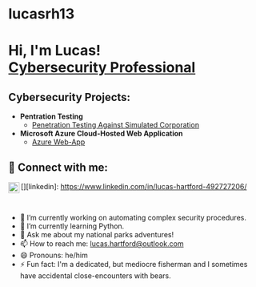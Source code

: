 # lucasrh13

<h1>Hi, I'm Lucas! <br/><a href="https://github.com/lucasrh13">Cybersecurity Professional</a>

<h2> Cybersecurity Projects:</h2>

- <b>Pentration Testing</b>
  - [Penetration Testing Against Simulated Corporation](https://github.com/lucasrh13/Penetration-Testing)
- <b>Microsoft Azure Cloud-Hosted Web Application</b>
  - [Azure Web-App](https://github.com/lucasrh13/Azure-Web-App)

<h2> 🤳 Connect with me:</h2>

[<img align="left" alt="LucasHartford | LinkedIn" width="22px" src="https://cdn.jsdelivr.net/npm/simple-icons@v3/icons/linkedin.svg" />][linkedin]: https://www.linkedin.com/in/lucas-hartford-492727206/

<br>

- 🔭 I’m currently working on automating complex security procedures.
- 🌱 I’m currently learning Python.
- 💬 Ask me about my national parks adventures!
- 📫 How to reach me: lucas.hartford@outlook.com
- 😄 Pronouns: he/him
- ⚡ Fun fact: I'm a dedicated, but mediocre fisherman and I sometimes have accidental close-encounters with bears.
